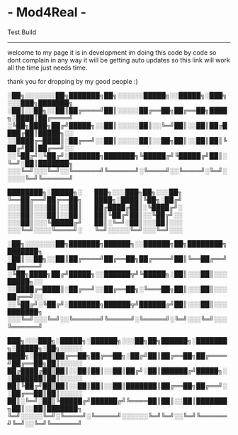 # - Mod4Real -
Test Build

--------------------------------------------------------------------------------------------------------------------------------------------
welcome to my page it is in development im doing this code by code so dont complain in any way it will be getting auto updates so this link will work all the time just needs time. 

thank you for dropping by my good people :) 


░██╗░░░░░░░██╗███████╗██╗░░░░░░█████╗░░█████╗░███╗░░░███╗███████╗
░██║░░██╗░░██║██╔════╝██║░░░░░██╔══██╗██╔══██╗████╗░████║██╔════╝
░╚██╗████╗██╔╝█████╗░░██║░░░░░██║░░╚═╝██║░░██║██╔████╔██║█████╗░░
░░████╔═████║░██╔══╝░░██║░░░░░██║░░██╗██║░░██║██║╚██╔╝██║██╔══╝░░
░░╚██╔╝░╚██╔╝░███████╗███████╗╚█████╔╝╚█████╔╝██║░╚═╝░██║███████╗
░░░╚═╝░░░╚═╝░░╚══════╝╚══════╝░╚════╝░░╚════╝░╚═╝░░░░░╚═╝╚══════╝


████████╗░█████╗░  ███╗░░░███╗██╗░░░██╗  
╚══██╔══╝██╔══██╗  ████╗░████║╚██╗░██╔╝  
░░░██║░░░██║░░██║  ██╔████╔██║░╚████╔╝░  
░░░██║░░░██║░░██║  ██║╚██╔╝██║░░╚██╔╝░░  
░░░██║░░░╚█████╔╝  ██║░╚═╝░██║░░░██║░░░  
░░░╚═╝░░░░╚════╝░  ╚═╝░░░░░╚═╝░░░╚═╝░░░ 


░██╗░░░░░░░██╗███████╗██████╗░░██████╗██╗████████╗███████╗
░██║░░██╗░░██║██╔════╝██╔══██╗██╔════╝██║╚══██╔══╝██╔════╝
░╚██╗████╗██╔╝█████╗░░██████╦╝╚█████╗░██║░░░██║░░░█████╗░░
░░████╔═████║░██╔══╝░░██╔══██╗░╚═══██╗██║░░░██║░░░██╔══╝░░
░░╚██╔╝░╚██╔╝░███████╗██████╦╝██████╔╝██║░░░██║░░░███████╗
░░░╚═╝░░░╚═╝░░╚══════╝╚═════╝░╚═════╝░╚═╝░░░╚═╝░░░╚══════╝


███╗░░░███╗░█████╗░██████╗░░░██╗██╗██████╗░███████╗░█████╗░██╗░░░░░
████╗░████║██╔══██╗██╔══██╗░██╔╝██║██╔══██╗██╔════╝██╔══██╗██║░░░░░
██╔████╔██║██║░░██║██║░░██║██╔╝░██║██████╔╝█████╗░░███████║██║░░░░░
██║╚██╔╝██║██║░░██║██║░░██║███████║██╔══██╗██╔══╝░░██╔══██║██║░░░░░
██║░╚═╝░██║╚█████╔╝██████╔╝╚════██║██║░░██║███████╗██║░░██║███████╗
╚═╝░░░░░╚═╝░╚════╝░╚═════╝░░░░░░╚═╝╚═╝░░╚═╝╚══════╝╚═╝░░╚═╝╚══════╝
